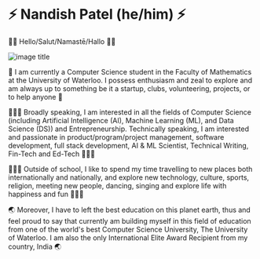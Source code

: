 # ⚡️ Nandish Patel (he/him) ⚡️
👋🏻 Hello/Salut/Namastē/Hallo 👋🏻

![image title](https://rushter.com/counter.svg)

🙌 I am currently a Computer Science student in the Faculty of Mathematics at the University of Waterloo. I possess enthusiasm and zeal to explore and am always up to something be it a startup, clubs, volunteering, projects, or to help anyone 🙌

👨🏻‍💻 Broadly speaking, I am interested in all the fields of Computer Science (including Artificial Intelligence (AI), Machine Learning (ML), and Data Science (DS)) and Entrepreneurship. Technically speaking, I am interested and passionate in product/program/project management, software development, full stack development, AI & ML Scientist, Technical Writing, Fin-Tech and Ed-Tech 👨🏻‍💻

👨🏻‍💻 Outside of school, I like to spend my time travelling to new places both internationally and nationally, and explore new technology, culture, sports, religion, meeting new people, dancing, singing and explore life with happiness and fun 🙋🏻‍♂️

🌏 Moreover, I have to left the best education on this planet earth, thus and feel proud to say that currently am building myself in this field of education from one of the world's best Computer Science University, The University of Waterloo. I am also the only International Elite Award Recipient from my country, India 🌏
